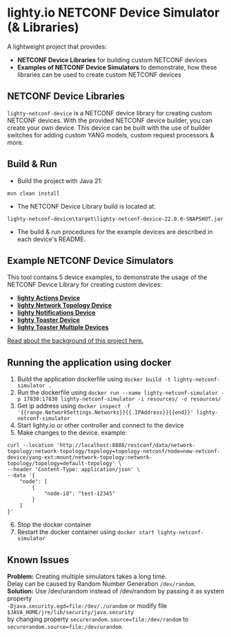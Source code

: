 # lighty.io NETCONF Device Simulator (& Libraries)

A lightweight project that provides:
- **NETCONF Device Libraries** for building custom NETCONF devices
- **Examples of NETCONF Device Simulators** to demonstrate, how these libraries can be used to create custom NETCONF devices

## NETCONF Device Libraries
`lighty-netconf-device` is a NETCONF device library for creating
custom NETCONF devices. With the provided NETCONF device builder,
you can create your own device. This device can be built with the use of builder switches for
adding custom YANG models, custom request processors & more.

## Build & Run
* Build the project with Java 21:
```
mvn clean install
```
* The NETCONF Device Library build is located at:

`lighty-netconf-device\target\lighty-netconf-device-22.0.0-SNAPSHOT.jar`

* The build & run procedures for the example devices are described in each device's README.

## Example NETCONF Device Simulators
This tool contains 5 device examples, to demonstrate the usage of the NETCONF Device Library for creating custom devices:
- [**lighty Actions Device**](./examples/devices/lighty-actions-device/README.md)
- [**lighty Network Topology Device**](./examples/devices/lighty-network-topology-device/README.md)
- [**lighty Notifications Device**](./examples/devices/lighty-notifications-device/README.md)
- [**lighty Toaster Device**](./examples/devices/lighty-toaster-device/README.md)
- [**lighty Toaster Multiple Devices**](./examples/devices/lighty-toaster-multiple-devices/README.md)

[Read about the background of this project here.](https://pantheon.tech/netconf-monitoring-get-schema/)

## Running the application using docker
1. Build the application dockerfile using `docker build -t lighty-netconf-simulator .`
2. Run the dockerfile using `docker run --name lighty-netconf-simulator -p 17830:17830 lighty-netconf-simulator -i resources/ -o resources/`
3. Get ip address using `docker inspect -f '{{range.NetworkSettings.Networks}}{{.IPAddress}}{{end}}' lighty-netconf-simulator`
4. Start lighty.io or other controller and connect to the device
5. Make changes to the device. example:
```
curl --location 'http://localhost:8888/restconf/data/network-topology:network-topology/topology=topology-netconf/node=new-netconf-device/yang-ext:mount/network-topology:network-topology/topology=default-topology' \
--header 'Content-Type: application/json' \
--data '{
    "node": [
        {
            "node-id": "test-12345"
        }
    ]
}'
```
6. Stop the docker container
7. Restart the docker container using `docker start lighty-netconf-simulator`

## Known Issues

**Problem:** Creating multiple simulators takes a long time.  
 Delay can be caused by Random Number Generation `/dev/random`.   
**Solution:** Use /dev/urandom instead of /dev/random by passing it as system property  
`-Djava.security.egd=file:/dev/./urandom` or modify file `$JAVA_HOME/jre/lib/security/java.security`  
by changing property `securerandom.source=file:/dev/random`
to `securerandom.source=file:/dev/urandom`.